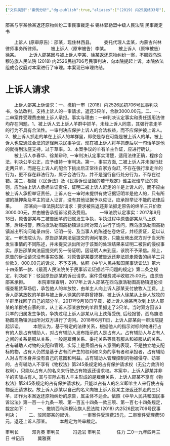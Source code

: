 ```yaml
---
{"文件类别":"案例分析","dg-publish":true,"aliases":["(2019) 内25民终33号"],"permalink":"/案例分析case/裁判文书/邵某与李某徐某返还原物纠纷二审民事裁定书/","dgPassFrontmatter":true,"noteIcon":"","created":"2024-10-18T09:57:32.051+08:00","updated":"2024-10-18T09:58:10.520+08:00"}
---
```



邵某与李某徐某返还原物纠纷二审民事裁定书
锡林郭勒盟中级人民法院
民事裁定书
     
　　上诉人 (原审原告)：邵某，现住林西县。
　　委托代理人孟某，内蒙古兴林律师事务所律师。
　　被上诉人（原审被告）李某。
　　被上诉人（原审被告）徐某。
　　上诉人邵某因与被上诉人李某、徐某返还原物纠纷一案，不服西乌珠穆沁旗人民法院 (2018) 内2526民初706号民事判决，向本院提起上诉。本院依法组成合议庭对本案进行了审理。本案现已审理终结。
# 上诉人请求
　　上诉人邵某上诉请求：一、撤销一审（2018）内2526民初706号民事判决书，依法改判，支持上诉人的一审请求，返还3只羊，合款3000.00元。二、一、二审案件受理费由被上诉人承担。事实与理由：一审判决认定事实和责任适用法律均存在问题。1、被上诉人去上诉人羊群中抓羊，未经上诉人同意，其强行拿走羊的行为不具有合法性。一审判决应保护上诉人的合法权益，而不应保护被上诉人。2、被上诉人抓走的羊在上诉人的羊群里，即使是存在可能是被上诉人的羊，被上诉人也应通过合法的途径解决民事争议，现在被上诉人将羊抓走后以一句话羊是他的就得到法庭支持，过于草率。3、本案争议的羊有羊主作证，应进行确认。
　　被上诉人李春华、徐某辩称, 一审判决认定事实清楚，适用法律正确，程序合法，判决公平公正，应予维持一审判决。第一，事实方面, 二被上诉人并未强行赶走两只羊，而是在上诉人的配合下挑出后正常往自家方向赶, 不存在强行拿走羊的行为，更不存在非法行为，属于合法行为，并不是强行自行处分行为，不存在过错。第二，根据（（民诉法》及《民事诉讼证据的若干规定》谁主张谁举证的原则，应当由上诉人承担举证责任，证明二被上诉人赶走的羊是上诉人的，而不应由被上诉人承担举证责任。上诉人在一审时未提供有效证据证明羊是他人的，只有所谓的抵押条及羊主的证人证言，没有其他证据予以佐证，应承担举证不能的法律后果。
　　邵某向一审法院起诉请求：要求被告返还非法抓走原告的绵羊三只价款3000.00元，并由被告承担诉讼费及费用。
　　一审法院认定事实：2017年9月18日，原告邵某与二被告因羊的归属发生争执，争执过程中原告邵某从马上跌落，后经报警，西乌旗浩勒图高勒镇派出所对双方进行了询问。西乌旗浩勒图高勒镇派出所询问笔录四份、证明一份、及当事人的陈述在卷佐证，并经质证，足以认定。一审法院认为，原告邵某向法庭提交的询问笔录，只能反映出双方对于当天所发生事情的不同陈述，并未提交派出所对于该案的处理结果来证明二被告的侵权事实。原告邵某向法庭提交的另一份证明，因证明人未到庭，该院不予采信。综上，原告的诉讼请求没有事实依据，对原告邵某要求被告返还非法抓走原告的绵羊三只价款3，000.00元的诉求，不予支持。依照《中华人民共和国民事诉讼法》第六十四条第一款、《最高人民法院关于民事诉讼证据若干问题的规定》第二条之规定，判决如下：驳回原告邵某的诉讼请求。案件受理费减半收取25.00元，由原告邵某承担。
　　本院审理查明，2017年上诉人邵某在西乌旗浩勒图高勒镇道伦坝嘎查租赁草场后，承包他人的羊放牧，由羊主人向上诉人邵某支付放牧人工费。上诉人邵某放牧的羊群与被上诉人徐某的羊群曾掺群，被上诉人徐某从上诉人放牧的羊群里找回了自己的部分羊。2017年9月18日早晨，被上诉人徐某再次到上诉人邵某的羊群找自家的羊，从上诉人邵某放牧的羊群里抓走了3只羊。当时双方因该3只羊的归属发生争执，争执过程上诉人邵某从马上跌落受伤, 后经报警，西乌旗浩勒图高勒镇派出所对双方进行了询问。2018年6月11日，上诉人邵某向一审法院提起诉讼。
　　本院认为，基于特定的法律关系，根据他人的指示对标的物进行占有的人是占有辅助人，对占有辅助人发布指示的人是占有人。占有辅助人与占有人之间的关系是服从关系，一般是雇佣关系、委托关系等具有服从和被服从的关系。占有辅助人对物的支配和管领，实际上是贯彻占有人意图的表现，不是独立地支配标的物，占有人仍然是基于占有而产生的权利和义务的享有者和承担者，占有辅助人对占有本身并没有自己的意图和利益。占有辅助人管理控制的物被侵夺、妨害的，占有辅助人不享有《物权法》第245条规定的占有保护请求权（无公力救济的权利），只能以占有人的名义来行使占有物返还请求权。本案中，上诉人邵某并非羊的实际占有人, 其与实际占有人羊主形成的是雇佣关系，上诉人邵某不享有《物权法》第245条规定的占有保护请求权，只能以占有人的名义即羊主人来行使占有物返还请求权。故上诉人邵某以自己的名义向被上诉人徐某主张返还抓走的三只羊，即作为本案返还原物纠纷的原告，属主体不适合。依照《中华人民共和国民事诉讼法》第一百一十九条一项、第一百五十四条一款三项、第一百七十四条规定，裁定如下：
　　一、撤销西乌珠穆沁旗人民法院 (2018) 内2526民初706号民事判决；
　　二、驳回邵某的起诉。
　　一审案件受理费25元，二审案件受理费50元，退还上诉人邵某。
　　本裁定为终审裁定。
     
审判长　　　邓秀英
审判员　　　冯逸岩
审判员　　 　 任力
二0一九年四月三日
书记员　　　冀雅赛
